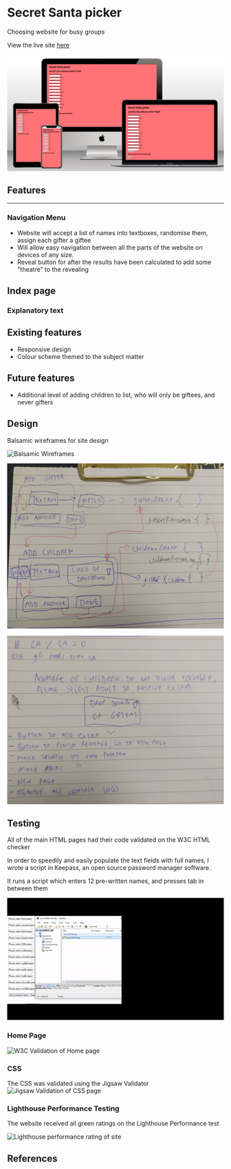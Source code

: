 # Secret Santa picker

Choosing website for busy groups

View the live site [here](https://daveguthib.github.io/Project-Portfolio-2/) 

![Mockup image of website on different devices](/assets/images/mockup.PNG)


## Features
---

### Navigation Menu
- Website will accept a list of names into textboxes, randomise them, assign each gifter a giftee
- Will allow easy navigation between all the parts of the website on devices of any size.
- Reveal button for after the results have been calculated to add some "theatre" to the revealing


## Index page


### Explanatory text


## Existing features

- Responsive design
- Colour scheme themed to the subject matter


## Future features

- Additional level of adding children to list, who will only be giftees, and never gifters

## Design

Balsamic wireframes for site design

![Balsamic Wireframes](https://TBD.png)

![Code planned on paper ](assets/images/paper-planning-document-logic.jpg)

![Code planned on paper ](assets/images/paper-planning-document-to-do-list.jpg)



## Testing

All of the main HTML pages had their code validated on the W3C HTML checker

In order to speedily and easily populate the text fields with full names, I wrote a script in Keepass, an open source password manager software.

It runs a script which enters 12 pre-written names, and presses tab in between them

![W3C Validation of Home page](/assets/images/gif-of-automated-text-field-entry.gif)

### Home Page
![W3C Validation of Home page](https://TBD.PNG)

### CSS

The CSS was validated using the Jigsaw Validator
![Jigsaw Validation of CSS page](TBD.PNG)


### Lighthouse Performance Testing

The website received all green ratings on the Lighthouse Performance test

![Lighthouse performance rating of site](TBD.PNG)



## References

